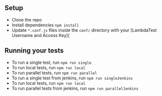 ## Setup
* Clone the repo
* Install dependencies `npm install`
* Update `*.conf.js` files inside the `conf/` directory with your [LambdaTest Username and Access Key](

## Running your tests
* To run a single test, run `npm run single`
* To run local tests, run `npm run local`
* To run parallel tests, run `npm run parallel`
* To run a single test from jenkins, run `npm run singleJenkins`
* To run local tests, run `npm run local`
* To run parallel tests from jenkins, run `npm run parallelJenkins`

 
